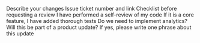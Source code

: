 Describe your changes Issue ticket number and link Checklist before requesting a review I have performed a self-review of my code If it is a core feature, I have added thorough tests Do we need to implement analytics? Will this be part of a product update? If yes, please write one phrase about this update
